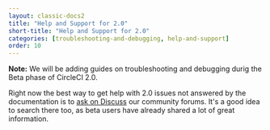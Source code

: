```yaml
---
layout: classic-docs2
title: "Help and Support for 2.0"
short-title: "Help and Support for 2.0"
categories: [troubleshooting-and-debugging, help-and-support]
order: 10
---
```


**Note:** We will be adding guides on troubleshooting and debugging durig the Beta phase of CircleCI 2.0.

Right now the best way to get help with 2.0 issues not answered by the documentation is to [ask on Discuss](https://discuss.circleci.com/) our community forums. It's a good idea to search there too, as beta users have already shared a lot of great information.
